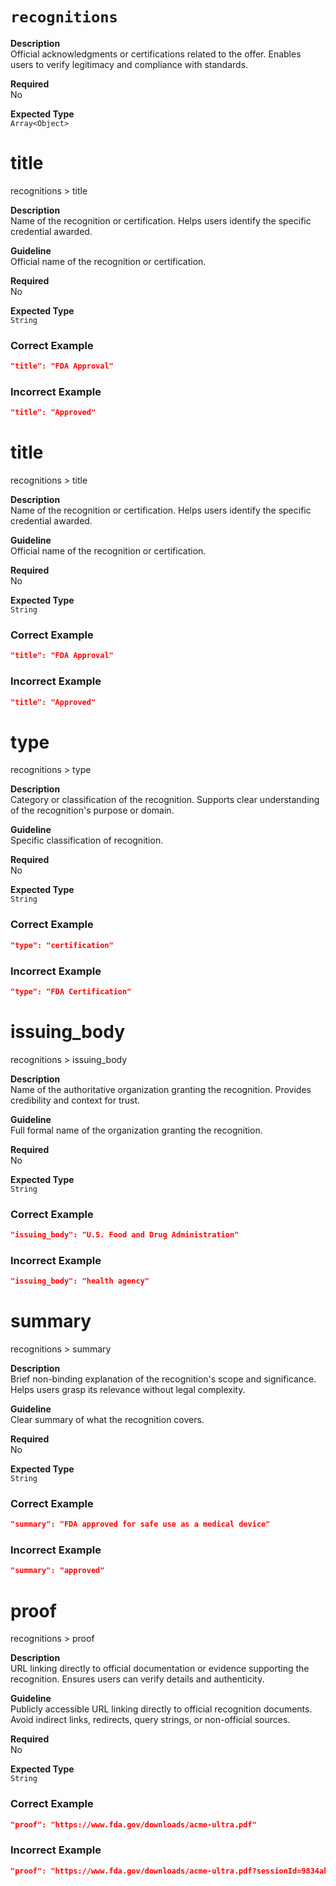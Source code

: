 `recognitions`
==========

**Description**  
Official acknowledgments or certifications related to the offer. Enables users to verify legitimacy and compliance with standards.

**Required**  
No

**Expected Type**  
`Array<Object>`

# title

recognitions > title

**Description**  
Name of the recognition or certification. Helps users identify the specific credential awarded.

**Guideline**  
Official name of the recognition or certification.

**Required**  
No

**Expected Type**  
`String`

### Correct Example

```json
"title": "FDA Approval"
```

### Incorrect Example

```json
"title": "Approved"
```

# title

recognitions > title

**Description**  
Name of the recognition or certification. Helps users identify the specific credential awarded.

**Guideline**  
Official name of the recognition or certification.

**Required**  
No

**Expected Type**  
`String`

### Correct Example

```json
"title": "FDA Approval"
```

### Incorrect Example

```json
"title": "Approved"
```

# type

recognitions > type

**Description**  
Category or classification of the recognition. Supports clear understanding of the recognition's purpose or domain.

**Guideline**  
Specific classification of recognition.

**Required**  
No

**Expected Type**  
`String`

### Correct Example

```json
"type": "certification"
```

### Incorrect Example

```json
"type": "FDA Certification"
```

# issuing_body

recognitions > issuing_body

**Description**  
Name of the authoritative organization granting the recognition. Provides credibility and context for trust.

**Guideline**  
Full formal name of the organization granting the recognition.

**Required**  
No

**Expected Type**  
`String`

### Correct Example

```json
"issuing_body": "U.S. Food and Drug Administration"
```

### Incorrect Example

```json
"issuing_body": "health agency"
```

# summary

recognitions > summary

**Description**  
Brief non-binding explanation of the recognition's scope and significance. Helps users grasp its relevance without legal complexity.

**Guideline**  
Clear summary of what the recognition covers.

**Required**  
No

**Expected Type**  
`String`

### Correct Example

```json
"summary": "FDA approved for safe use as a medical device"
```

### Incorrect Example

```json
"summary": "approved"
```

# proof

recognitions > proof

**Description**  
URL linking directly to official documentation or evidence supporting the recognition. Ensures users can verify details and authenticity.

**Guideline**  
Publicly accessible URL linking directly to official recognition documents. Avoid indirect links, redirects, query strings, or non-official sources.

**Required**  
No

**Expected Type**  
`String`

### Correct Example

```json
"proof": "https://www.fda.gov/downloads/acme-ultra.pdf"
```

### Incorrect Example

```json
"proof": "https://www.fda.gov/downloads/acme-ultra.pdf?sessionId=9834ahD7&tracking=true&click=%20%2B%2F%23fail%3&token=abc123!@#&utm_source=%%broken%%"
```